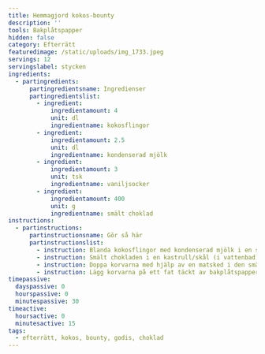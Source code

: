 ```yaml
---
title: Hemmagjord kokos-bounty
description: ''
tools: Bakplåtspapper
hidden: false
category: Efterrätt
featuredimage: /static/uploads/img_1733.jpeg
servings: 12
servingslabel: stycken
ingredients:
  - partingredients:
      partingredientsname: Ingredienser
      partingredientslist:
        - ingredient:
            ingredientamount: 4
            unit: dl
            ingredientname: kokosflingor
        - ingredient:
            ingredientamount: 2.5
            unit: dl
            ingredientname: kondenserad mjölk
        - ingredient:
            ingredientamount: 3
            unit: tsk
            ingredientname: vaniljsocker
        - ingredient:
            ingredientamount: 400
            unit: g
            ingredientname: smält choklad
instructions:
  - partinstructions:
      partinstructionsname: Gör så här
      partinstructionslist:
        - instruction: Blanda kokosflingor med kondenserad mjölk i en skål.
        - instruction: Smält chokladen i en kastrull/skål (i vattenbad). Forma kokossmeten till korvar, eller till mindre bollar om det föredras.
        - instruction: Doppa korvarna med hjälp av en matsked i den smälta chokladen.
        - instruction: Lägg korvarna på ett fat täckt av bakplåtspapper. Lägg in i frysen i 30 min.
timepassive:
  dayspassive: 0
  hourspassive: 0
  minutespassive: 30
timeactive:
  hoursactive: 0
  minutesactive: 15
tags:
  - efterrätt, kokos, bounty, godis, choklad
---
```



